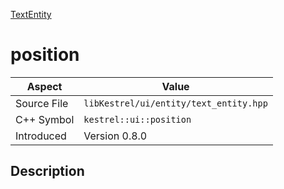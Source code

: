 [TextEntity](index)
# position
| Aspect | Value |
| --- | --- |
| Source File | `libKestrel/ui/entity/text_entity.hpp` |
| C++ Symbol | `kestrel::ui::position` |
| Introduced | Version 0.8.0 |
## Description

